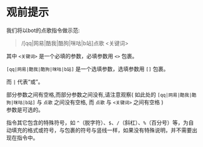 # 观前提示

我们将以bot的点歌指令做示范:

> /[qq|网易|酷我|酷狗|咪咕|b站]点歌 <关键词>  

其中 `<关键词>` 是一个必填的参数，必填参数用 `<>` 包裹。

`[qq|网易|酷我|酷狗|咪咕|b站]` 是一个选填参数，选填参数用 `[]` 包裹。  

而 `|` 代表“或”。

部分参数之间有空格,而部分参数之间没有,请注意观察( 如此处的 `[qq|网易|酷我|酷狗|咪咕|b站]` 与 `点歌` 之间没有空格, 而 `点歌` 与 `<关键词>` 之间有空格 )  
参数是可选的。  

指令其它包含的特殊符号，如 `^`（脱字符）、`$`、`/`（斜杠）、`%`（百分号）等，为自动填充的格式或符号，与包裹的符号与竖线一样，如果没有特殊说明，并不需要出现在指令中。
